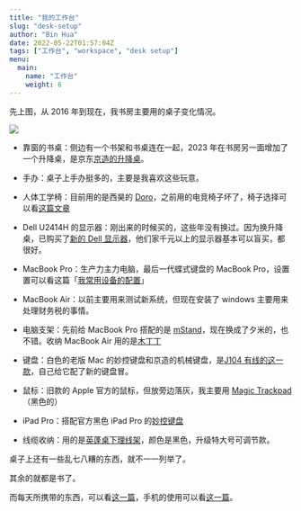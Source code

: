 ```yaml
---
title: "我的工作台"
slug: "desk-setup"
author: "Bin Hua"
date: 2022-05-22T01:57:04Z
tags: ["工作台", "workspace", "desk setup"]
menu:
  main:
    name: "工作台"
    weight: 6
---
```


先上图，从 2016 年到现在，我书房主要用的桌子变化情况。

![](https://storage.tourcoder.com/tcblog/desk-setup-01.jpg)

- 靠窗的书桌：侧边有一个书架和书桌连在一起，2023 年在书房另一面增加了一个升降桌，是京东[京造的升降桌](https://u.jd.com/0u9zcUS)。

- 手办：桌子上手办挺多的，主要是我喜欢这些玩意。

- 人体工学椅：目前用的是西昊的 [Doro](https://u.jd.com/0u962sN)，之前用的电竞椅子坏了，椅子选择可以看[这篇文章](https://tourcoder.com/chair-is-so-important/)

- Dell U2414H 的显示器：刚出来的时候买的，这些年没有换过。因为换升降桌，已购买了[新的 Dell 显示器](https://u.jd.com/0u9Gi1Q)，他们家千元以上的显示器基本可以盲买，都很好。

- MacBook Pro：生产力主力电脑，最后一代蝶式键盘的 MacBook Pro，设置置可以看这篇「[我常用设备的配置](/the-configuration-on-my-devices)」

- MacBook Air：以前主要用来测试新系统，但现在安装了 windows 主要用来处理财务税的事情。

- 电脑支架：先前给 MacBook Pro 搭配的是 [mStand](https://www.amazon.com/Rain-Design-mStand-Laptop-Patented/dp/B000OOYECC/)，现在换成了夕米的，也不错。收纳 MacBook Air 用的是[木丁丁](https://item.jd.com/100013873588.html)

- 键盘：白色的老版 Mac 的妙控键盘和京造的机械键盘，是[J104 有线的这一款](https://u.jd.com/089INiw)，自己给它配了新的键盘冒。

- 鼠标：旧款的 Apple 官方的鼠标，但放旁边落灰，我主要用 [Magic Trackpad](https://u.jd.com/0q9apSY)（黑色的）

- iPad Pro：搭配官方黑色 iPad Pro 的[妙控键盘](https://u.jd.com/0u9uKIh)

- 线缆收纳：用的是[英蓬桌下理线架](https://u.jd.com/0u9Oe1O)，颜色是黑色，升级特大号可调节款。

桌子上还有一些乱七八糟的东西，就不一一列举了。

其余的就都是书了。

而每天所携带的东西，可以看[这一篇](https://tourcoder.com/stuff/)，手机的使用可以看[这一篇](https://tourcoder.com/my-cell-phones-and-more/)。
